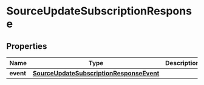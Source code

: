 

# SourceUpdateSubscriptionResponse


## Properties

| Name | Type | Description | Notes |
|------------ | ------------- | ------------- | -------------|
|**event** | [**SourceUpdateSubscriptionResponseEvent**](SourceUpdateSubscriptionResponseEvent.md) |  |  [optional] |



